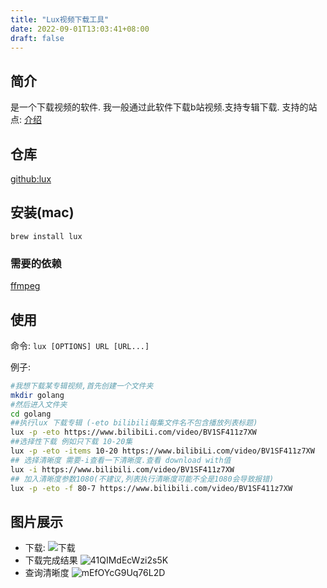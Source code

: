 ```yaml
---
title: "Lux视频下载工具"
date: 2022-09-01T13:03:41+08:00
draft: false
---
```


## 简介
是一个下载视频的软件. 我一般通过此软件下载b站视频.支持专辑下载.
支持的站点: [介绍](https://github.com/iawia002/lux#supported-sites)
## 仓库
[github:lux](https://github.com/iawia002/lux)

## 安装(mac)
`brew install lux`

### 需要的依赖
[ffmpeg](https://www.ffmpeg.org/)


## 使用

命令: `lux [OPTIONS] URL [URL...]`

例子: 
```bash
#我想下载某专辑视频,首先创建一个文件夹
mkdir golang
#然后进入文件夹
cd golang
##执行lux 下载专辑 (-eto bilibili每集文件名不包含播放列表标题)
lux -p -eto https://www.bilibiLi.com/video/BV1SF411z7XW
##选择性下载 例如只下载 10-20集
lux -p -eto -items 10-20 https://www.bilibiLi.com/video/BV1SF411z7XW
## 选择清晰度 需要-i查看一下清晰度.查看 download with值
lux -i https://www.bilibili.com/video/BV1SF411z7XW
## 加入清晰度参数1080(不建议,列表执行清晰度可能不全是1080会导致报错)
lux -p -eto -f 80-7 https://www.bilibili.com/video/BV1SF411z7XW
```

## 图片展示
* 下载:
![下载](https://s2.loli.net/2022/08/24/5MYUxakfXPiBZIq.png)
* 下载完成结果
![41QIMdEcWzi2s5K](https://s2.loli.net/2022/08/24/41QIMdEcWzi2s5K.png)
* 查询清晰度
![mEfOYcG9Uq76L2D](https://s2.loli.net/2022/08/24/mEfOYcG9Uq76L2D.png)
